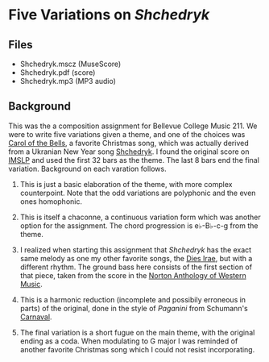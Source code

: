 # Five Variations on *Shchedryk*

## Files

* Shchedryk.mscz (MuseScore)
* Shchedryk.pdf (score)
* Shchedryk.mp3 (MP3 audio)

## Background

This was the a composition assignment for Bellevue College Music
211. We were to write five variations given a theme, and one of the
choices was [Carol of the
Bells](https://en.wikipedia.org/wiki/Carol_of_the_Bells), a favorite
Christmas song, which was actually derived from a Ukranian New Year
song [Shchedryk](https://en.wikipedia.org/wiki/Shchedryk_(song)). I
found the original score on
[IMSLP](https://imslp.org/wiki/File:PMLP308563-Leontovych-Shchedryk.pdf)
and used the first 32 bars as the theme. The last 8 bars end the final
variation. Background on each varation follows.

1. This is just a basic elaboration of the theme, with more complex
counterpoint. Note that the odd variations are polyphonic and the even
ones homophonic.

2. This is itself a chaconne, a continuous variation form which was
another option for the assignment. The chord progression is e♭-B♭-c-g
from the theme.

3. I realized when starting this assignment that *Shchedryk* has the
exact same melody as one my other favorite songs, the [Dies
Irae](https://en.wikipedia.org/wiki/Dies_irae), but with a different
rhythm. The ground bass here consists of the first section of that piece,
taken from the score in the [Norton Anthology of Western
Music](https://wwnorton.com/books/9780393656411).

4. This is a harmonic reduction (incomplete and possibily erroneous in
parts) of the original, done in the style of *Paganini* from
Schumann's [Carnaval](https://en.wikipedia.org/wiki/Carnaval_(Schumann)).

5. The final variation is a short fugue on the main theme, with the
original ending as a coda. When modulating to G major I was reminded
of another favorite Christmas song which I could not resist
incorporating.
